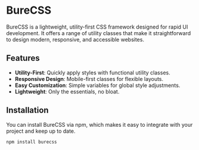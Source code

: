 # BureCSS

BureCSS is a lightweight, utility-first CSS framework designed for rapid UI development. It offers a range of utility classes that make it straightforward to design modern, responsive, and accessible websites.

## Features

- **Utility-First**: Quickly apply styles with functional utility classes.
- **Responsive Design**: Mobile-first classes for flexible layouts.
- **Easy Customization**: Simple variables for global style adjustments.
- **Lightweight**: Only the essentials, no bloat.

## Installation

You can install BureCSS via npm, which makes it easy to integrate with your project and keep up to date.

```bash
npm install burecss
